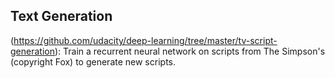 ## Text Generation 

(https://github.com/udacity/deep-learning/tree/master/tv-script-generation): Train a recurrent neural network on scripts from The Simpson's (copyright Fox) to generate new scripts.
